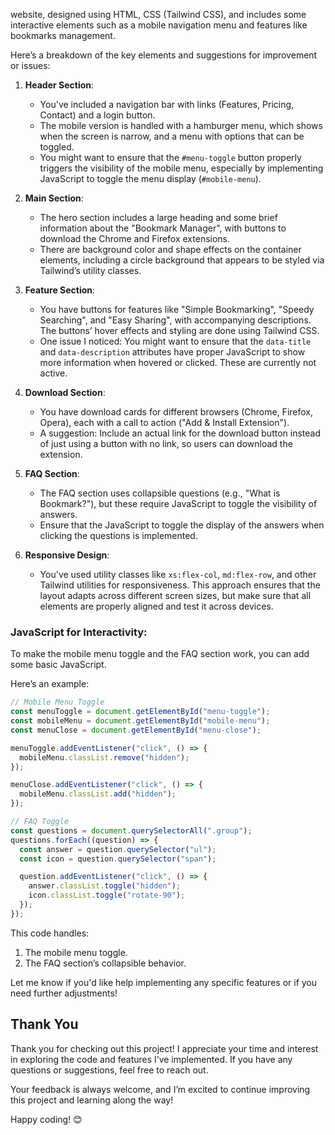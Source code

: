 website, designed using HTML, CSS (Tailwind CSS), and includes some interactive elements such as a mobile navigation menu and features like bookmarks management.

Here’s a breakdown of the key elements and suggestions for improvement or issues:

1. **Header Section**:

   - You've included a navigation bar with links (Features, Pricing, Contact) and a login button.
   - The mobile version is handled with a hamburger menu, which shows when the screen is narrow, and a menu with options that can be toggled.
   - You might want to ensure that the `#menu-toggle` button properly triggers the visibility of the mobile menu, especially by implementing JavaScript to toggle the menu display (`#mobile-menu`).

2. **Main Section**:

   - The hero section includes a large heading and some brief information about the "Bookmark Manager", with buttons to download the Chrome and Firefox extensions.
   - There are background color and shape effects on the container elements, including a circle background that appears to be styled via Tailwind’s utility classes.

3. **Feature Section**:

   - You have buttons for features like "Simple Bookmarking", "Speedy Searching", and "Easy Sharing", with accompanying descriptions. The buttons’ hover effects and styling are done using Tailwind CSS.
   - One issue I noticed: You might want to ensure that the `data-title` and `data-description` attributes have proper JavaScript to show more information when hovered or clicked. These are currently not active.

4. **Download Section**:

   - You have download cards for different browsers (Chrome, Firefox, Opera), each with a call to action ("Add & Install Extension").
   - A suggestion: Include an actual link for the download button instead of just using a button with no link, so users can download the extension.

5. **FAQ Section**:

   - The FAQ section uses collapsible questions (e.g., "What is Bookmark?"), but these require JavaScript to toggle the visibility of answers.
   - Ensure that the JavaScript to toggle the display of the answers when clicking the questions is implemented.

6. **Responsive Design**:
   - You've used utility classes like `xs:flex-col`, `md:flex-row`, and other Tailwind utilities for responsiveness. This approach ensures that the layout adapts across different screen sizes, but make sure that all elements are properly aligned and test it across devices.

### JavaScript for Interactivity:

To make the mobile menu toggle and the FAQ section work, you can add some basic JavaScript.

Here’s an example:

```javascript
// Mobile Menu Toggle
const menuToggle = document.getElementById("menu-toggle");
const mobileMenu = document.getElementById("mobile-menu");
const menuClose = document.getElementById("menu-close");

menuToggle.addEventListener("click", () => {
  mobileMenu.classList.remove("hidden");
});

menuClose.addEventListener("click", () => {
  mobileMenu.classList.add("hidden");
});

// FAQ Toggle
const questions = document.querySelectorAll(".group");
questions.forEach((question) => {
  const answer = question.querySelector("ul");
  const icon = question.querySelector("span");

  question.addEventListener("click", () => {
    answer.classList.toggle("hidden");
    icon.classList.toggle("rotate-90");
  });
});
```

This code handles:

1. The mobile menu toggle.
2. The FAQ section’s collapsible behavior.

Let me know if you'd like help implementing any specific features or if you need further adjustments!

## Thank You

Thank you for checking out this project! I appreciate your time and interest in exploring the code and features I’ve implemented. If you have any questions or suggestions, feel free to reach out.

Your feedback is always welcome, and I’m excited to continue improving this project and learning along the way!

Happy coding! 😊
